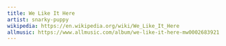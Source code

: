 ```yaml
---
title: We Like It Here
artist: snarky-puppy
wikipedia: https://en.wikipedia.org/wiki/We_Like_It_Here
allmusic: https://www.allmusic.com/album/we-like-it-here-mw0002683921
---
```

